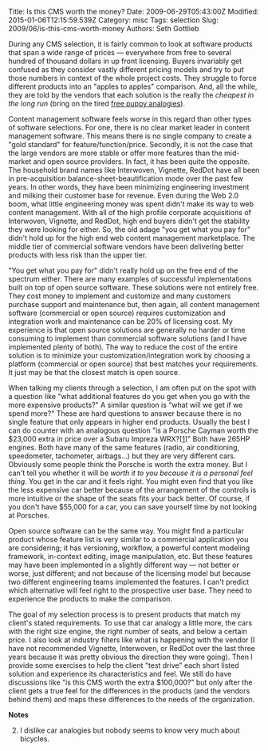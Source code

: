 Title: Is this CMS worth the money?
Date: 2009-06-29T05:43:00Z
Modified: 2015-01-06T12:15:59.539Z
Category: misc
Tags: selection
Slug: 2009/06/is-this-cms-worth-money
Authors: Seth Gottlieb

During any CMS selection, it is fairly common to look at software products that span a wide range of prices — everywhere from free to several hundred of thousand dollars in up front licensing.  Buyers invariably get confused as they consider vastly different pricing models and try to put those numbers in context of the whole project costs.  They struggle to force different products into an "apples to apples" comparison.  And, all the while, they are told by the vendors that each solution is the really the _cheapest in the long run_ (bring on the tired [free puppy analogies](http://www.contenthere.net/2008/12/interwovens-foss-fud.html)).  
  
Content management software feels worse in this regard than other types of software selections.  For one, there is no clear market leader in content management software.  This means there is no single company to create a "gold standard" for feature/function/price.  Secondly, it is not the case that the large vendors are more stable or offer more features than the mid-market and open source providers.  In fact, it has been quite the opposite.  The household brand names like Interwoven, Vignette, RedDot have all been in pre-acquisition balance-sheet-beautification mode over the past few years.  In other words, they have been minimizing engineering investment and milking their customer base for revenue.  Even during the Web 2.0 boom, what little engineering money was spent didn't make its way to web content management.  With all of the high profile corporate acquisitions of Interwoven, Vignette, and RedDot, high end buyers didn't get the stability they were looking for either.  So, the old adage "you get what you pay for" didn't hold up for the high end web content management marketplace.  The middle tier of commercial software vendors have been delivering better products with less risk than the upper tier.  
  
"You get what you pay for" didn't really hold up on the free end of the spectrum either.  There are many examples of successful implementations built on top of open source software.  These solutions were not entirely free.  They cost money to implement and customize and many customers purchase support and maintenance but, then again, all content management software (commercial or open source) requires customization and integration work and maintenance can be 20% of licensing cost.  My experience is that open source solutions are generally no harder or time consuming to implement than commercial software solutions (and I have implemented plenty of both).  The way to reduce the cost of the entire solution is to minimize your customization/integration work by choosing a platform (commercial or open source) that best matches your requirements.   It just may be that the closest match is open source.  
  
When talking my clients through a selection, I am often put on the spot with a question like "what additional features do you get when you go with the more expensive products?"  A similar question is "what will we get if we spend more?"  These are hard questions to answer because there is no single feature that only appears in higher end products.  Usually the best I can do counter with an analogous question "is a Porsche Cayman worth the $23,000 extra in price over a Subaru Impreza WRX?[[1](#note1)]" Both have 265HP engines.  Both have many of the same features (radio, air conditioning, speedometer, tachometer, airbags...) but they are very different cars.  Obviously some people think the Porsche is worth the extra money.  But I can't tell you whether it will be _worth it to you because it is a personal feel thing_.  You get in the car and it feels right.  You might even find that you like the less expensive car better because of the arrangement of the controls is more intuitive or the shape of the seats fits your back better.  Of course, if you don't have $55,000 for a car, you can save yourself time by not looking at Porsches.  
  
Open source software can be the same way.  You might find a particular product whose feature list is very similar to a commercial application you are considering; it has versioning, workflow, a powerful content modeling framework, in-context editing, image manipulation, etc.  But these features may have been implemented in a slightly different way — not better or worse, just different; and not because of the licensing model but because two different engineering teams implemented the features.  I can't predict which alternative will feel right to the prospective user base.  They need to experience the products to make the comparison.  
  
The goal of my selection process is to present products that match my client's stated requirements.  To use that car analogy a little more, the cars with the right size engine, the right number of seats, and below a certain price.  I also look at industry filters like what is happening with the vendor (I have not recommended Vignette, Interwoven, or RedDot over the last three years because it was pretty obvious the direction they were going).  Then I provide some exercises to help the client "test drive" each short listed solution and experience its characteristics and feel.  We still do have discussions like "is this CMS worth the extra $100,000?" but only after the client gets a true feel for the differences in the products (and the vendors behind them) and maps these differences to the needs of the organization.  
  
__Notes__  

  
 2.   <a name="note1"></a>I dislike car analogies but nobody seems to know very much about bicycles.
  
